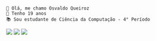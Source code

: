 ### 
```
👋 Olá, me chamo Osvaldo Queiroz 
🦦 Tenho 19 anos
📚 Sou estudante de Ciência da Computação - 4° Período 
```
<div>
<a href="https://instagram.com/osvald.queiroz" target="_blank"><img loading="lazy" src="https://img.shields.io/badge/-Instagram-%23E4405F?style=for-the-badge&logo=instagram&logoColor=white" target="_blank"></a>
<a href = "mailto:osvaldooqueirozz@gmail.com"><img loading="lazy" src="https://img.shields.io/badge/Gmail-D14836?style=for-the-badge&logo=gmail&logoColor=white" target="_blank"></a>
<a href="https://www.linkedin.com/in/osvaldo-queiroz" target="_blank"><img loading="lazy" src="https://img.shields.io/badge/-LinkedIn-%230077B5?style=for-the-badge&logo=linkedin&logoColor=white" target="_blank"></a>   
</div>




